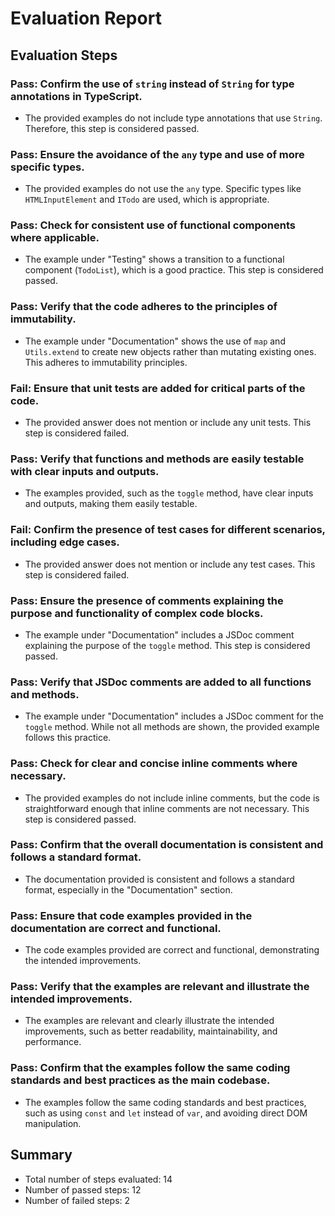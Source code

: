 # Evaluation Report

## Evaluation Steps

### Pass: Confirm the use of `string` instead of `String` for type annotations in TypeScript.
- The provided examples do not include type annotations that use `String`. Therefore, this step is considered passed.

### Pass: Ensure the avoidance of the `any` type and use of more specific types.
- The provided examples do not use the `any` type. Specific types like `HTMLInputElement` and `ITodo` are used, which is appropriate.

### Pass: Check for consistent use of functional components where applicable.
- The example under "Testing" shows a transition to a functional component (`TodoList`), which is a good practice. This step is considered passed.

### Pass: Verify that the code adheres to the principles of immutability.
- The example under "Documentation" shows the use of `map` and `Utils.extend` to create new objects rather than mutating existing ones. This adheres to immutability principles.

### Fail: Ensure that unit tests are added for critical parts of the code.
- The provided answer does not mention or include any unit tests. This step is considered failed.

### Pass: Verify that functions and methods are easily testable with clear inputs and outputs.
- The examples provided, such as the `toggle` method, have clear inputs and outputs, making them easily testable.

### Fail: Confirm the presence of test cases for different scenarios, including edge cases.
- The provided answer does not mention or include any test cases. This step is considered failed.

### Pass: Ensure the presence of comments explaining the purpose and functionality of complex code blocks.
- The example under "Documentation" includes a JSDoc comment explaining the purpose of the `toggle` method. This step is considered passed.

### Pass: Verify that JSDoc comments are added to all functions and methods.
- The example under "Documentation" includes a JSDoc comment for the `toggle` method. While not all methods are shown, the provided example follows this practice.

### Pass: Check for clear and concise inline comments where necessary.
- The provided examples do not include inline comments, but the code is straightforward enough that inline comments are not necessary. This step is considered passed.

### Pass: Confirm that the overall documentation is consistent and follows a standard format.
- The documentation provided is consistent and follows a standard format, especially in the "Documentation" section.

### Pass: Ensure that code examples provided in the documentation are correct and functional.
- The code examples provided are correct and functional, demonstrating the intended improvements.

### Pass: Verify that the examples are relevant and illustrate the intended improvements.
- The examples are relevant and clearly illustrate the intended improvements, such as better readability, maintainability, and performance.

### Pass: Confirm that the examples follow the same coding standards and best practices as the main codebase.
- The examples follow the same coding standards and best practices, such as using `const` and `let` instead of `var`, and avoiding direct DOM manipulation.

## Summary

- Total number of steps evaluated: 14
- Number of passed steps: 12
- Number of failed steps: 2